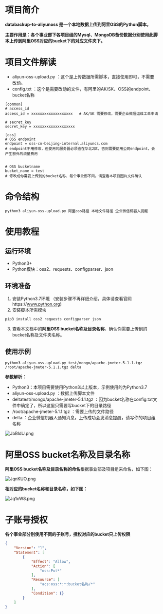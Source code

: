 #  项目简介

**databackup-to-aliyunoss 是一个本地数据上传到阿里OSS的Python脚本。**

**主要作用是：各个事业部下各项目组的Mysql、MongoDB备份数据分别使用此脚本上传到阿里OSS对应的bucket下的对应文件夹下。**

# 项目文件解读

- aliyun-oss-upload.py ：这个是上传数据所需脚本，直接使用即可，不需要改动。
- config.txt ：这个是需要改动的文件，有阿里的AK/SK、OSS的endpoint、bucket名称
```shell
[common]
# access_id
access_id = xxxxxxxxxxxxxxxxxxx   # AK/SK 需要修改，需要企业微信运维工单申请

# secret_key
secret_key = xxxxxxxxxxxxxxxxxxx

[oss]
# OSS endpoint
endpoint = oss-cn-beijing-internal.aliyuncs.com   
# endpoint不用修改，但使用的服务器必须也在华北2区，否则需要使用公网endpoint，会产生额外的流量费用


# OSS bucketname
bucket_name = test   
# 修改成你需要上传到的bucket名称，每个事业部不同，请查看本项目图片文件确认
```

# 命令结构

```shell
python3 aliyun-oss-upload.py 阿里oss路径 本地文件路径 企业微信机器人提醒
```

# 使用教程

## 运行环境

- Python3+ 
- Python模块：oss2、requests、configparser、json



##  环境准备

1. 安装Python3.7环境 （安装步骤不再详细介绍，具体请查看官网https://www.python.org)
2. 安装脚本所需模块

```shell
pip3 install oss2 requests configparser json
```

3. 查看本文档中的**阿里OSS bucket名称及目录名称**，确认你需要上传到的bucket名称及文件夹名称。



## 使用示例

```shell
python3 aliyun-oss-upload.py test/mongo/apache-jmeter-5.1.1.tgz /root/apache-jmeter-5.1.1.tgz delta
```

**参数解析：**

- Python3：本项目需要使用Python3以上版本，示例使用的为Python3.7
- aliyun-oss-upload.py ：数据上传脚本文件
- deltatest/mongo/apache-jmeter-5.1.1.tgz ：因为bucket名称在config.txt文件中确定了，所以这里只需要写bucket下的目录路径
- /root/apache-jmeter-5.1.1.tgz ：需要上传的文件路径
- delta ：企业微信机器人通知消息，上传成功会发消息提醒，请写你的项目组名称

![JbBIdU.png](https://s1.ax1x.com/2020/04/30/JbBIdU.png)

# 阿里OSS bucket名称及目录名称

**阿里OSS bucket名称及目录名称的命名**根据事业部及项目组来命名，如下图：

![JqnKUO.png](https://s1.ax1x.com/2020/04/30/JqnKUO.png)

**相对应的bucket名称和目录名称，如下图：**

![Jq1xW8.png](https://s1.ax1x.com/2020/04/30/Jq1xW8.png)

# 子账号授权

**各个事业部分别使用不同的子账号，授权对应的bucket只上传权限**

```json
{
    "Version": "1",
    "Statement": [
        {
            "Effect": "Allow",
            "Action": [
                "oss:Put*"
            ],
            "Resource": [
                "acs:oss:*:*:bucket名称/*"
            ],
            "Condition": {}
        }
    ]
}
```